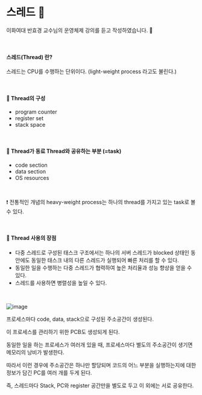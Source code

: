 # 스레드 🐾

이화여대 반효경 교수님의 운영체제 강의를 듣고 작성하였습니다. 🙂

<br/>

#### 스레드(Thread) 란?

스레드는 CPU를 수행하는 단위이다. (light-weight process 라고도 불린다.)

<br/>

#### 🐾 Thread의 구성

* program counter
* register set
* stack space

<br/>

#### 🐾 Thread가 동료 Thread와 공유하는 부분 (=task)

* code section
* data section
* OS resources

<br/>

❗ 전통적인 개념의 heavy-weight process는 하나의 thread를 가지고 있는 task로 볼 수 있다.

<br/>

#### 🐾 Thread 사용의 장점

* 다중 스레드로 구성된 태스크 구조에서는 하나의 서버 스레드가 blocked 상태인 동안에도 동일한 태스크 내의 다른 스레드가 실행되어 빠른 처리를 할 수 있다.
* 동일한 일을 수행하는 다중 스레드가 협력하여 높은 처리율과 성능 향상을 얻을 수 있다.
* 스레드를 사용하면 병렬성을 높일 수 있다.

<br/>

![image](https://user-images.githubusercontent.com/64277114/108858184-39c9d080-762f-11eb-8702-a37d5b9ee579.png)

프로세스마다 code, data, stack으로 구성된 주소공간이 생성된다.

이 프로세스를 관리하기 위한 PCB도 생성되게 된다.

동일한 일을 하는 프로세스가 여러개 있을 때, 프로세스마다 별도의 주소공간이 생기면 메모리의 낭비가 발생한다.

따라서 이런 경우에 주소공간은 하나만 할당되며 코드의 어느 부분을 실행하는지에 대한 정보가 담긴 PC를 여러 개를 두게 된다.

즉, 스레드마다 Stack, PC와 register 공간만을 별도로 두고 이 외에는 서로 공유한다.

